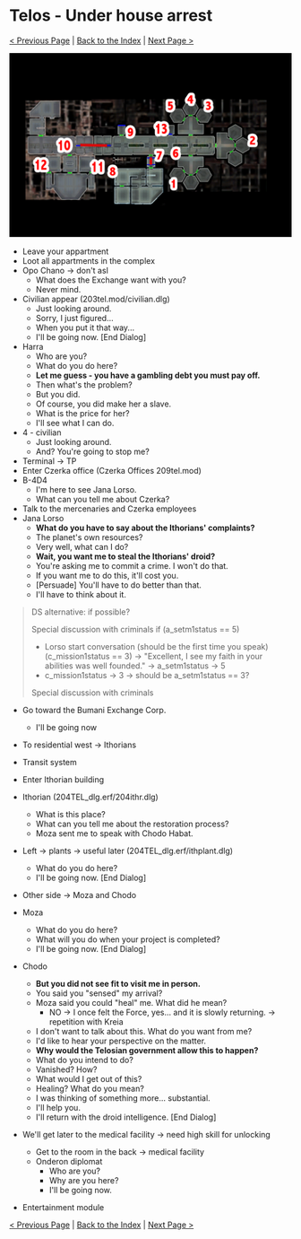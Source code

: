 # Telos - Under house arrest

[< Previous Page](./01_Telos.md) |
[Back to the Index](../index.md) |
[Next Page >](./03_Telos.md)

![](img/02_Telos/02_Telos_map.png)

- Leave your appartment
- Loot all appartments in the complex
- Opo Chano -> don't asl
  - What does the Exchange want with you?
  - Never mind.
- Civilian appear (203tel.mod/civilian.dlg)
    - Just looking around.
    - Sorry, I just figured...
    - When you put it that way...
    - I'll be going now. [End Dialog]
- Harra
  - Who are you?
  - What do you do here?
  - **Let me guess - you have a gambling debt you must pay off.**
  - Then what's the problem?
  - But you did.
  - Of course, you did make her a slave.
  - What is the price for her?
  - I'll see what I can do.
- 4 - civilian
  - Just looking around.
  - And? You're going to stop me?
- Terminal -> TP
- Enter Czerka office (Czerka Offices 209tel.mod)
- B-4D4
  - I'm here to see Jana Lorso.
  - What can you tell me about Czerka?
- Talk to the mercenaries and Czerka employees
- Jana Lorso
  - **What do you have to say about the Ithorians' complaints?**
  - The planet's own resources?
  - Very well, what can I do?
  - **Wait, you want me to steal the Ithorians' droid?**
  - You're asking me to commit a crime. I won't do that.
  - If you want me to do this, it'll cost you.
  - [Persuade] You'll have to do better than that.
  - I'll have to think about it.

> DS alternative: if possible?
>
> Special discussion with criminals if (a_setm1status == 5)
> - Lorso start conversation (should be the first time you speak) (c_mission1status == 3) -> "Excellent, I see my faith in your abilities was well founded." -> a_setm1status -> 5
> - c_mission1status -> 3 -> should be a_setm1status == 3?
>
> Special discussion with criminals

- Go toward the Bumani Exchange Corp.
  - I'll be going now
- To residential west -> Ithorians
- Transit system
- Enter Ithorian building
- Ithorian (204TEL_dlg.erf/204ithr.dlg)
  - What is this place?
  - What can you tell me about the restoration process?
  - Moza sent me to speak with Chodo Habat.
- Left -> plants -> useful later (204TEL_dlg.erf/ithplant.dlg)
  - What do you do here?
  - I'll be going now. [End Dialog]
- Other side -> Moza and Chodo
- Moza
  - What do you do here?
  - What will you do when your project is completed?
  - I'll be going now. [End Dialog]
- Chodo
  - **But you did not see fit to visit me in person.**
  - You said you "sensed" my arrival?
  - Moza said you could "heal" me. What did he mean?
    - NO -> I once felt the Force, yes... and it is slowly returning. -> repetition with Kreia
  - I don't want to talk about this. What do you want from me?
  - I'd like to hear your perspective on the matter.
  - **Why would the Telosian government allow this to happen?**
  - What do you intend to do?
  - Vanished? How?
  - What would I get out of this?
  - Healing? What do you mean?
  - I was thinking of something more... substantial.
  - I'll help you.
  - I'll return with the droid intelligence. [End Dialog]
- We'll get later to the medical facility -> need high skill for unlocking
  - Get to the room in the back -> medical facility
  - Onderon diplomat
    - Who are you?
    - Why are you here?
    - I'll be going now.

- Entertainment module







[< Previous Page](./01_Telos.md) |
[Back to the Index](../index.md) |
[Next Page >](./03_Telos.md)
